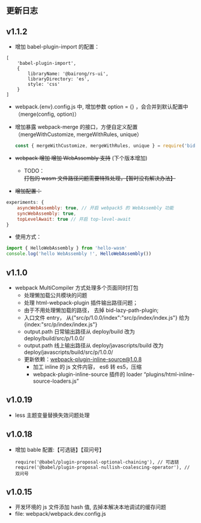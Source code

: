## 更新日志

## v1.1.2

-   增加 babel-plugin-import 的配置：

```
[
    'babel-plugin-import',
    {
        libraryName: '@bairong/rs-ui',
        libraryDirectory: 'es',
        style: 'css'
    }
]
```

-   webpack.{env}.config.js 中, 增加参数 option = {} ，会合并到默认配置中（merge(config, option)）
-   增加暴露 webpack-merge 的接口，方便自定义配置（mergeWithCustomize, mergeWithRules, unique）

    ```js
    const { mergeWithCustomize, mergeWithRules, unique } = require('bid-base')
    ```

-   ~~webpack 增加 增加 WebAssembly 支持~~ (下个版本增加)
    -   TODO： ~~打包的 wasm 文件路径问题需要特殊处理，【暂时没有解决办法】~~
-   ~~增加配置：~~

```js
experiments: {
    asyncWebAssembly: true, // 开启 webpack5 的 WebAssembly 功能
    syncWebAssembly: true,
    topLevelAwait: true // 开启 top-level-await
}
```

-   使用方式：

```js
import { HelloWebAssembly } from 'hello-wasm'
console.log('hello WebAssembly !', HelloWebAssembly())
```

## v1.1.0

-   webpack MultiCompiler 方式处理多个页面同时打包
    -   处理懒加载公共模块的问题
    -   处理 html-webpack-plugin 插件输出路径问题；
    -   由于不用处理懒加载的路径， 去掉 bid-lazy-path-plugin;
    -   入口文件 entry， 从{"src/p/1.0.0/index":"src/p/index/index.js"} 给为 {index:"src/p/index/index.js"}
    -   output.path 日常输出路径从 deploy/build 改为 deploy/build/src/p/1.0.0/
    -   output.path 线上输出路径从 deploy/javascripts/build 改为 deploy/javascripts/build/src/p/1.0.0/
    -   更新依赖：webpack-plugin-inline-source@1.0.8
        -   加工 inline 的 js 文件内容， es6 转 es5，压缩
        -   webpack-plugin-inline-source 插件的 loader “plugins/html-inline-source-loaders.js”

## v1.0.19

-   less 主题变量替换失效问题处理

## v1.0.18

-   增加 bable 配置:【可选链】【双问号】
    ```
    require('@babel/plugin-proposal-optional-chaining'), // 可选链
    require('@babel/plugin-proposal-nullish-coalescing-operator'), // 双问号
    ```

## v1.0.15

-   开发环境的 js 文件添加 hash 值, 去掉本解决本地调试的缓存问题
-   file: webpack/webpack.dev.config.js
